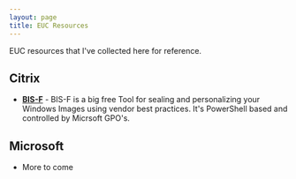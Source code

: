 ```yaml
---
layout: page
title: EUC Resources
---
```


EUC resources that I've collected here for reference.

## Citrix

* [**BIS-F**](https://eucweb.com/download-bis-f) - BIS-F is a big free Tool for sealing and personalizing your Windows Images using vendor best practices. It's PowerShell based and controlled by Micrsoft GPO's.

## Microsoft

* More to come